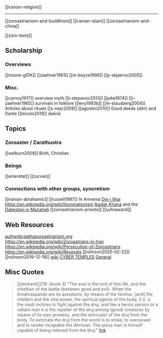 [[iranian-religion]]

---

[[zoroastrianism-and-buddhism]]
[[iranian-islam]]
[[zoroastrianism-and-china]]


[[zoro-texts]]

## Scholarship
### Overviews
[[moore-gIDK]]
[[zaehner1961]]
[[m-boyce1996]]
[[p-skjaervo2005]]
### Misc.
[[carnoy1917]] overview myth
[[t-stepanov2013]]
[[pike1874]]
[[r-zaehner1965]] survivals in folklore
[[levy1993b]]
[[m-stausberg2004]] Articles about rituals
[[s-nasr2008]]
[[agostini2010]] Good deeds (*dēn*) and Dante
[[lincoln2019]] daēnā


## Topics
### Zoroaster / Zarathustra
[[welburn2008]] Birth, Christian
### Beings
[[ameretat]]
[[zurvan]]

### Connections with other groups, syncretism
[[iranian-abrahamic]]
[[russell1987]] In Armenia
[Din-i Ilhai](https://en.wikipedia.org/wiki/Din-i-Ilahi)
https://en.wikipedia.org/wiki/Illuminationism
[Ibadat-Khana](https://en.wikipedia.org/wiki/Ibadat-Khana) and the [Dabestan-e-Mazaheb](https://en.wikipedia.org/wiki/Dabestan-e-Mazaheb)
[[zoroastrianism-priests]]
[[suhrawardi]]


## Web Resources
[authenticgathazoroastrianism.org](https://authenticgathazoroastrianism.org/?s=indo-european)
https://en.wikipedia.org/wiki/Zoroastrians-in-Iran
https://en.wikipedia.org/wiki/Persecution-of-Zoroastrians
https://en.wikipedia.org/wiki/Revayats
[[rolinson2020-02-22]]
[[rolinson2019-12-18]]
[wiki](https://en.wikipedia.org/wiki/Zoroastrianism)
[CYBER TEMPLES](http://www.zarathushtra.com/)
[General](http://www.heritageinstitute.com/zoroastrianism/)

## Misc Quotes
> [[denkard]]218: (book 3) "The soul is the lord of this life, and the chieftain of the battle (between good and evil). When the Amahraspands are its assistants, by means of the farohar, [and] the intellect and the vital power, the spiritual agents of the body, it (i. e. the soul) inclines to fight against the druj, and like a heroic person or a valiant man it is the repeller of the druj among (good) creatures by means of its own prowess, and the extricator of the druj from the body. To extricate the druj from the world is to strike, to overpower and to render incapable the Ahriman. The pious man is himself capable of being relieved from the druj." [link](http://www.avesta.org/denkard/dk3s218.html#chap218)